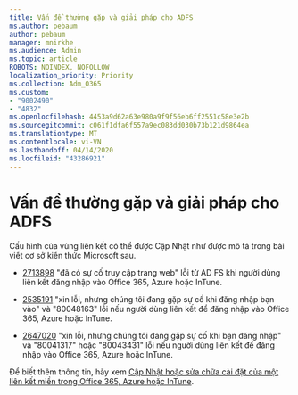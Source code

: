 ```yaml
---
title: Vấn đề thường gặp và giải pháp cho ADFS
ms.author: pebaum
author: pebaum
manager: mnirkhe
ms.audience: Admin
ms.topic: article
ROBOTS: NOINDEX, NOFOLLOW
localization_priority: Priority
ms.collection: Adm_O365
ms.custom:
- "9002490"
- "4832"
ms.openlocfilehash: 4453a9d62a63e980a9f9f56eb6ff2551c58e3e2b
ms.sourcegitcommit: c061f1dfa6f557a9ec083dd030b73b121d9864ea
ms.translationtype: MT
ms.contentlocale: vi-VN
ms.lasthandoff: 04/14/2020
ms.locfileid: "43286921"
---
```

# <a name="common-issues-and-resolutions-for-adfs"></a>Vấn đề thường gặp và giải pháp cho ADFS

Cấu hình của vùng liên kết có thể được Cập Nhật như được mô tả trong bài viết cơ sở kiến thức Microsoft sau.

- [2713898](https://support.microsoft.com/help/2713898) "đã có sự cố truy cập trang web" lỗi từ AD FS khi người dùng liên kết đăng nhập vào Office 365, Azure hoặc InTune.

- [2535191](https://support.microsoft.com/help/2535191) "xin lỗi, nhưng chúng tôi đang gặp sự cố khi đăng nhập bạn vào" và "80048163" lỗi nếu người dùng liên kết để đăng nhập vào Office 365, Azure hoặc InTune.

- [2647020](https://support.microsoft.com/help/2647020) "xin lỗi, nhưng chúng tôi đang gặp sự cố khi bạn đăng nhập" và "80041317" hoặc "80043431" lỗi nếu người dùng liên kết để đăng nhập vào Office 365, Azure hoặc InTune.

Để biết thêm thông tin, hãy xem [Cập Nhật hoặc sửa chữa cài đặt của một liên kết miền trong Office 365, Azure hoặc InTune](https://docs.microsoft.com/en-us/office365/troubleshoot/active-directory/update-federated-domain-office-365).
